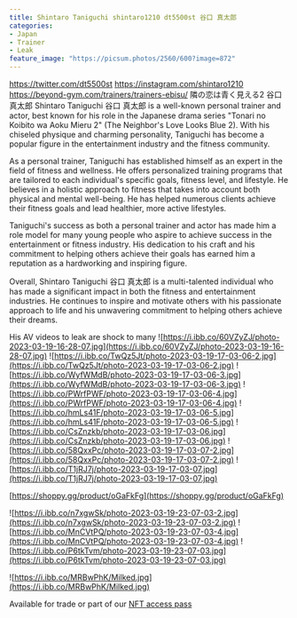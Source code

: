 ```yaml
---
title: Shintaro Taniguchi shintaro1210 dt5500st 谷口 真太郎
categories:
- Japan
- Trainer
- Leak
feature_image: "https://picsum.photos/2560/600?image=872"
---
```


https://twitter.com/dt5500st
https://instagram.com/shintaro1210
https://beyond-gym.com/trainers/trainers-ebisu/
隣の恋は青く見える2
谷口 真太郎
Shintaro Taniguchi 谷口 真太郎 is a well-known personal trainer and actor, best known for his role in the Japanese drama series "Tonari no Koibito wa Aoku Mieru 2" (The Neighbor's Love Looks Blue 2). With his chiseled physique and charming personality, Taniguchi has become a popular figure in the entertainment industry and the fitness community.

As a personal trainer, Taniguchi has established himself as an expert in the field of fitness and wellness. He offers personalized training programs that are tailored to each individual's specific goals, fitness level, and lifestyle. He believes in a holistic approach to fitness that takes into account both physical and mental well-being. He has helped numerous clients achieve their fitness goals and lead healthier, more active lifestyles.

Taniguchi's success as both a personal trainer and actor has made him a role model for many young people who aspire to achieve success in the entertainment or fitness industry. His dedication to his craft and his commitment to helping others achieve their goals has earned him a reputation as a hardworking and inspiring figure.

Overall, Shintaro Taniguchi 谷口 真太郎 is a multi-talented individual who has made a significant impact in both the fitness and entertainment industries. He continues to inspire and motivate others with his passionate approach to life and his unwavering commitment to helping others achieve their dreams.

His AV videos to leak are shock to many 
![https://i.ibb.co/60VZyZJ/photo-2023-03-19-16-28-07.jpg](https://i.ibb.co/60VZyZJ/photo-2023-03-19-16-28-07.jpg)
![https://i.ibb.co/TwQz5Jt/photo-2023-03-19-17-03-06-2.jpg](https://i.ibb.co/TwQz5Jt/photo-2023-03-19-17-03-06-2.jpg)
![https://i.ibb.co/WyfWMdB/photo-2023-03-19-17-03-06-3.jpg](https://i.ibb.co/WyfWMdB/photo-2023-03-19-17-03-06-3.jpg)
![https://i.ibb.co/PWrfPWF/photo-2023-03-19-17-03-06-4.jpg](https://i.ibb.co/PWrfPWF/photo-2023-03-19-17-03-06-4.jpg)
![https://i.ibb.co/hmLs41F/photo-2023-03-19-17-03-06-5.jpg](https://i.ibb.co/hmLs41F/photo-2023-03-19-17-03-06-5.jpg)
![https://i.ibb.co/CsZnzkb/photo-2023-03-19-17-03-06.jpg](https://i.ibb.co/CsZnzkb/photo-2023-03-19-17-03-06.jpg)
![https://i.ibb.co/58QxxPc/photo-2023-03-19-17-03-07-2.jpg](https://i.ibb.co/58QxxPc/photo-2023-03-19-17-03-07-2.jpg)
![https://i.ibb.co/T1jRJ7j/photo-2023-03-19-17-03-07.jpg](https://i.ibb.co/T1jRJ7j/photo-2023-03-19-17-03-07.jpg)



[https://shoppy.gg/product/oGaFkFg](https://shoppy.gg/product/oGaFkFg)

<!-- more -->


![https://i.ibb.co/n7xgwSk/photo-2023-03-19-23-07-03-2.jpg](https://i.ibb.co/n7xgwSk/photo-2023-03-19-23-07-03-2.jpg)
![https://i.ibb.co/MnCVtPQ/photo-2023-03-19-23-07-03-4.jpg](https://i.ibb.co/MnCVtPQ/photo-2023-03-19-23-07-03-4.jpg)
![https://i.ibb.co/P6tkTvm/photo-2023-03-19-23-07-03.jpg](https://i.ibb.co/P6tkTvm/photo-2023-03-19-23-07-03.jpg)

![https://i.ibb.co/MRBwPhK/Milked.jpg](https://i.ibb.co/MRBwPhK/Milked.jpg)

Available for trade or part of our [NFT access pass](https://opensea.io/collection/thevinylshacktastycollection?search%5BsortAscending%5D=true&search%5BsortBy%5D=PRICE&search%5Btoggles%5D%5B0%5D=BUY_NOW)
